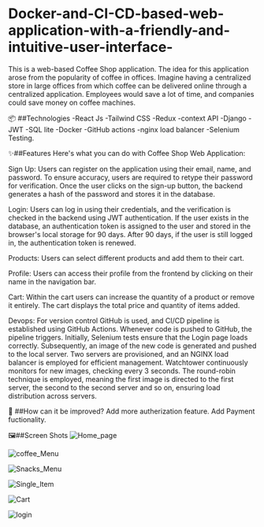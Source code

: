 # Docker-and-CI-CD-based-web-application-with-a-friendly-and-intuitive-user-interface-
This is a web-based Coffee Shop application. The idea for this application arose from the popularity of coffee in offices. Imagine having a centralized store in large offices from which coffee can be delivered online through a centralized application. Employees would save a lot of time, and companies could save money on coffee machines.

📦 ##Technologies
-React Js
-Tailwind CSS
-Redux
-context API
-Django
-JWT
-SQL lite
-Docker
-GitHub actions
-nginx load balancer
-Selenium Testing.

✨##Features
Here's what you can do with Coffee Shop Web Application:

Sign Up: Users can register on the application using their email, name, and password. To ensure accuracy, users are required to retype their password for verification. Once the user clicks on the sign-up button, the backend generates a hash of the password and stores it in the database.

Login: Users can log in using their credentials, and the verification is checked in the backend using JWT authentication. If the user exists in the database, an authentication token is assigned to the user and stored in the browser's local storage for 90 days. After 90 days, if the user is still logged in, the authentication token is renewed.


Products: Users can select different products and add them to their cart.

Profile: Users can access their profile from the frontend by clicking on their name in the navigation bar.

Cart: Within the cart users can increase the quantity of a product or remove it entirely. The cart displays the total price and quantity of items added.

Devops: For version control GitHub is used, and CI/CD pipeline is established using GitHub Actions. Whenever code is pushed to GitHub, the pipeline triggers. Initially, Selenium tests ensure that the Login page loads correctly. Subsequently, an image of the new code is generated and pushed to the local server. Two servers are provisioned, and an NGINX load balancer is employed for efficient management. Watchtower continuously monitors for new images, checking every 3 seconds. The round-robin technique is employed, meaning the first image is directed to the first server, the second to the second server and so on, ensuring load distribution across servers.


💭 ##How can it be improved?
Add more autherization feature.
Add Payment fuctionality.

🖼️##Screen Shots
![Home_page](https://github.com/spatil1697/Docker-and-CI-CD-based-web-application-with-a-friendly-and-intuitive-user-interface-/assets/110406683/1ea63ba3-c24c-4b70-82ef-4d0589f859f4)

![coffee_Menu](https://github.com/spatil1697/Docker-and-CI-CD-based-web-application-with-a-friendly-and-intuitive-user-interface-/assets/110406683/621c5037-fa9c-4e58-85c9-6228aa1990b1)

![Snacks_Menu](https://github.com/spatil1697/Docker-and-CI-CD-based-web-application-with-a-friendly-and-intuitive-user-interface-/assets/110406683/2490e189-23dc-4e9a-806a-093f44a2f56d)

![Single_Item](https://github.com/spatil1697/Docker-and-CI-CD-based-web-application-with-a-friendly-and-intuitive-user-interface-/assets/110406683/77581c14-800a-4535-be08-1fc1c0472dd4)

![Cart](https://github.com/spatil1697/Docker-and-CI-CD-based-web-application-with-a-friendly-and-intuitive-user-interface-/assets/110406683/3fcb00a4-8dd7-478b-a88f-9cf5b06ace4f)

![login](https://github.com/spatil1697/Docker-and-CI-CD-based-web-application-with-a-friendly-and-intuitive-user-interface-/assets/110406683/b719a963-79d6-43d6-ae31-3b8ca7fcdb10)
